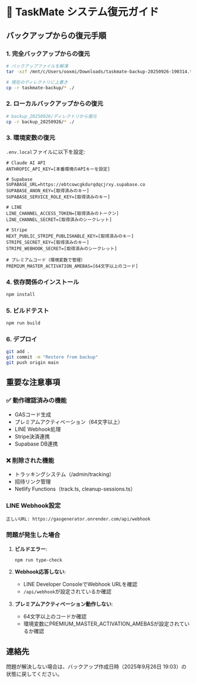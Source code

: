 # 🔄 TaskMate システム復元ガイド

## バックアップからの復元手順

### 1. 完全バックアップからの復元

```bash
# バックアップファイルを解凍
tar -xzf /mnt/c/Users/ooxmi/Downloads/taskmate-backup-20250926-190314.tar.gz

# 現在のディレクトリに上書き
cp -r taskmate-backup/* ./
```

### 2. ローカルバックアップからの復元

```bash
# backup_20250926/ディレクトリから復元
cp -r backup_20250926/* ./
```

### 3. 環境変数の復元

`.env.local`ファイルに以下を設定:

```env
# Claude AI API
ANTHROPIC_API_KEY=[本番環境のAPIキーを設定]

# Supabase
SUPABASE_URL=https://ebtcowcgkdurqdqcjrxy.supabase.co
SUPABASE_ANON_KEY=[取得済みのキー]
SUPABASE_SERVICE_ROLE_KEY=[取得済みのキー]

# LINE
LINE_CHANNEL_ACCESS_TOKEN=[取得済みのトークン]
LINE_CHANNEL_SECRET=[取得済みのシークレット]

# Stripe
NEXT_PUBLIC_STRIPE_PUBLISHABLE_KEY=[取得済みのキー]
STRIPE_SECRET_KEY=[取得済みのキー]
STRIPE_WEBHOOK_SECRET=[取得済みのシークレット]

# プレミアムコード（環境変数で管理）
PREMIUM_MASTER_ACTIVATION_AMEBAS=[64文字以上のコード]
```

### 4. 依存関係のインストール

```bash
npm install
```

### 5. ビルドテスト

```bash
npm run build
```

### 6. デプロイ

```bash
git add .
git commit -m "Restore from backup"
git push origin main
```

## 重要な注意事項

### ✅ 動作確認済みの機能
- GASコード生成
- プレミアムアクティベーション（64文字以上）
- LINE Webhook処理
- Stripe決済連携
- Supabase DB連携

### ❌ 削除された機能
- トラッキングシステム（/admin/tracking）
- 招待リンク管理
- Netlify Functions（track.ts, cleanup-sessions.ts）

### LINE Webhook設定
```
正しいURL: https://gasgenerator.onrender.com/api/webhook
```

### 問題が発生した場合

1. **ビルドエラー**:
   ```bash
   npm run type-check
   ```

2. **Webhook応答しない**:
   - LINE Developer ConsoleでWebhook URLを確認
   - `/api/webhook`が設定されているか確認

3. **プレミアムアクティベーション動作しない**:
   - 64文字以上のコードか確認
   - 環境変数にPREMIUM_MASTER_ACTIVATION_AMEBASが設定されているか確認

## 連絡先

問題が解決しない場合は、バックアップ作成日時（2025年9月26日 19:03）の状態に戻してください。
